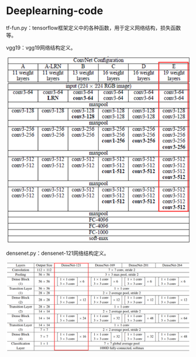 # Deeplearning-code
tf-fun.py：tensorflow框架定义中的各种函数，用于定义网络结构，损失函数等。

vgg19：vgg19网络结构定义。

![1550149090156](./assets/1550149090156.png)

densenet.py：densenet-121网络结构定义。

![1550409837069](./assets/1550409837069.png)